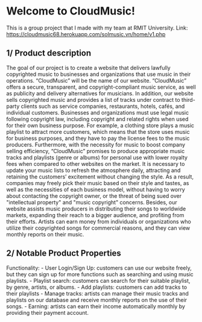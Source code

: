 <h1>Welcome to CloudMusic!</h1>

This is a group project that I made with my team at RMIT University. 
Link: https://cloudmusic68.herokuapp.com/solmusic.vn/home/v1.php

<h2>1/ Product description</h2>

The goal of our project is to create a website that delivers lawfully copyrighted music to businesses and organizations that use music in their operations. “CloudMusic” will be the name of our website. “CloudMusic” offers a secure, transparent, and copyright-compliant music service, as well as publicity and delivery alternatives for musicians. In addition, our website sells copyrighted music and provides a list of tracks under contract to third-party clients such as service companies, restaurants, hotels, cafés, and individual customers. 
Businesses and organizations must use legal music following copyright law, including copyright and related rights when used for their own business purpose. For example, a clothing store plays a music playlist to attract more customers, which means that the store uses music for business purposes, and they have to pay the license fees to the music producers. Furthermore, with the necessity for music to boost company selling efficiency, “CloudMusic” promises to produce appropriate music tracks and playlists (genre or albums) for personal use with lower royalty fees when compared to other websites on the market. It is necessary to update your music lists to refresh the atmosphere daily, attracting and retaining the customers’ excitement without changing the style. As a result, companies may freely pick their music based on their style and tastes, as well as the necessities of each business model, without having to worry about contacting the copyright owner, or the threat of being sued over "intellectual property" and "music copyright" concerns. Besides, our website assists music producers in distributing their songs to worldwide markets, expanding their reach to a bigger audience, and profiting from their efforts. Artists can earn money from individuals or organizations who utilize their copyrighted songs for commercial reasons, and they can view monthly reports on their music. 

<h2>2/ Notable Product Properties</h2>
Functionality: 
- User Login/Sign Up: customers can use our website freely, but they can sign up for more functions such as searching and using music playlists.
- Playlist search: customers can search for their suitable playlist, by genre, artists, or albums. 
- Add playlists: customers can add tracks to their playlists 
- Manage tracks: artists can manage their music tracks and playlists on our database and receive monthly reports on the use of their songs. 
- Earning: artists can earn their income automatically monthly by providing their payment account. 


